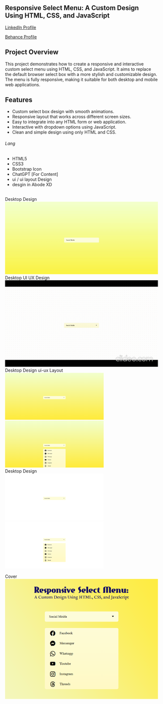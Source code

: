 ## Responsive Select Menu: A Custom Design Using HTML, CSS, and JavaScript
<a href="https://www.linkedin.com/in/dharmendraverma95/" target="_blank">LinkedIn Profile </a>

<a href="https://www.behance.net/dhirukumar" target="_blank">Behance Profile </a>

## Project Overview
This project demonstrates how to create a responsive and interactive custom select menu using HTML, CSS, and JavaScript. It aims to replace the default browser select box with a more stylish and customizable design. The menu is fully responsive, making it suitable for both desktop and mobile web applications.



## Features
- Custom select box design with smooth animations.
- Responsive layout that works across different screen sizes.
- Easy to integrate into any HTML form or web application.
- Interactive with dropdown options using JavaScript.
- Clean and simple design using only HTML and CSS.
  

###### Lang
<ul>
  <li>HTML5</li>
  <li>CSS3</li>
  <li>Bootstrap Icon</li>
  <li>ChatGPT [For Content]</li>
  <li>ui / ui layout Design</li>
  <li>desgin in Abode XD</li>
</ul>


<br>
<span>Desktop Design</span><br/>
<a href="https://www.behance.net/gallery/222955711/Responsive-Select-Menu" target="_blank" >
<img src="./img/responsiveDropDownLists.gif" width="575px"/>
</a>

<br>
<span>Desktop UI UX Design</span><br/>
<a href="https://www.behance.net/gallery/222955711/Responsive-Select-Menu" target="_blank" >
<img src="./img/responsiveDropDownListsUIUXLayout.gif" width="575px"/>
</a>
<br />
<span>Desktop Design ui-ux Layout</span><br/>
<a href="https://www.behance.net/gallery/222955711/Responsive-Select-Menu" target="_blank" >
<img src="./img/responsiveSelectMenu.png" width="325px"/>
<img src="./img/responsiveDropDownLists.png" width="325px"/>
</a>
<br />
<span>Desktop Design</span><br/>
<a href="https://www.behance.net/gallery/222955711/Responsive-Select-Menu" target="_blank" >
<img src="./img/responsiveSelectMenuUIUXLayout.png" width="325px"/>
<img src="./img/responsiveDropDownListsUIUXLayout.png" width="325px"/>
</a>

<span>Cover</span><br/>
<a href="https://www.behance.net/gallery/222955711/Responsive-Select-Menu" target="_blank" >
<img src="./img/cover.png" width="575px"/>
</a>